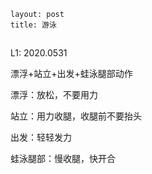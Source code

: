 ~~~
layout: post
title: 游泳
~~~



## 

L1: 2020.0531

漂浮+站立+出发+蛙泳腿部动作

漂浮：放松，不要用力

站立：用力收腿，收腿前不要抬头

出发：轻轻发力

蛙泳腿部：慢收腿，快开合